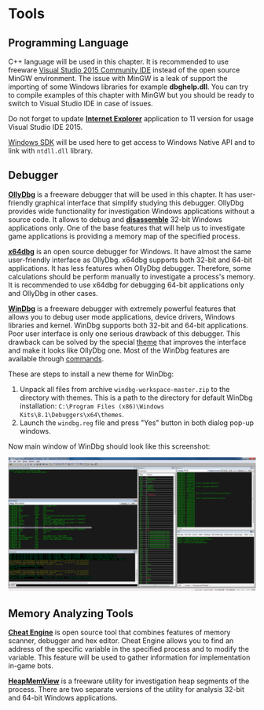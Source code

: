 # Tools

## Programming Language

C++ language will be used in this chapter. It is recommended to use freeware [Visual Studio 2015 Community IDE](https://www.visualstudio.com/en-us/products/visual-studio-express-vs.aspx#) instead of the open source MinGW environment. The issue with MinGW is a leak of support the importing of some Windows libraries for example **dbghelp.dll**. You can try to compile examples of this chapter with MinGW but you should be ready to switch to Visual Studio IDE in case of issues.

Do not forget to update [**Internet Explorer**](http://windows.microsoft.com/en-us/internet-explorer/download-ie) application to 11 version for usage Visual Studio IDE 2015.

[Windows SDK](https://msdn.microsoft.com/en-us/library/ms717358%28v=vs.110%29.aspx) will be used here to get access to Windows Native API and to link with `ntdll.dll` library.

## Debugger

[**OllyDbg**](http://www.ollydbg.de) is a freeware debugger that will be used in this chapter. It has user-friendly graphical interface that simplify studying this debugger. OllyDbg provides wide functionality for investigation Windows applications without a source code. It allows to debug and [**disassemble**](https://en.wikipedia.org/wiki/Disassembler) 32-bit Windows applications only. One of the base features that will help us to investigate game applications is providing a memory map of the specified process.

[**x64dbg**](http://x64dbg.com) is an open source debugger for Windows. It have almost the same user-friendly interface as OllyDbg. x64dbg supports both 32-bit and 64-bit applications. It has less features when OllyDbg debugger. Therefore, some calculations should be perform manually to investigate a process's memory. It is recommended to use x64dbg for debugging 64-bit applications only and OllyDbg in other cases.

[**WinDbg**](https://msdn.microsoft.com/en-us/windows/hardware/hh852365) is a freeware debugger with extremely powerful features that allows you to debug user mode applications, device drivers, Windows libraries and kernel. WinDbg supports both 32-bit and 64-bit applications. Poor user interface is only one serious drawback of this debugger. This drawback can be solved by the special [theme](https://github.com/Deniskore/windbg-workspace) that improves the interface and make it looks like OllyDbg one. Most of the WinDbg features are available through [commands](http://www.windbg.info/doc/1-common-cmds.html).

These are steps to install a new theme for WinDbg:
1. Unpack all files from archive `windbg-workspace-master.zip` to the directory with themes. This is a path to the directory for default WinDbg installation: `C:\Program Files (x86)\Windows Kits\8.1\Debuggers\x64\themes`.
2. Launch the `windbg.reg` file and press "Yes" button in both dialog pop-up windows.

Now main window of WinDbg should look like this screenshot:

![WinDbg Theme](windbg-theme.png)

## Memory Analyzing Tools

[**Cheat Engine**](http://www.cheatengine.org/) is open source tool that combines features of memory scanner, debugger and hex editor. Cheat Engine allows you to find an address of the specific variable in the specified process and to modify the variable. This feature will be used to gather information for implementation in-game bots.

[**HeapMemView**](http://www.nirsoft.net/utils/heap_memory_view.html) is a freeware utility for investigation heap segments of the process. There are two separate versions of the utility for analysis 32-bit and 64-bit Windows applications.